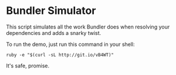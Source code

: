 # Bundler Simulator

This script simulates all the work Bundler does when resolving your dependencies and adds a snarky twist.

To run the demo, just run this command in your shell:

```shell
ruby -e "$(curl -sL http://git.io/vB4WT)"
```

It's safe, promise.